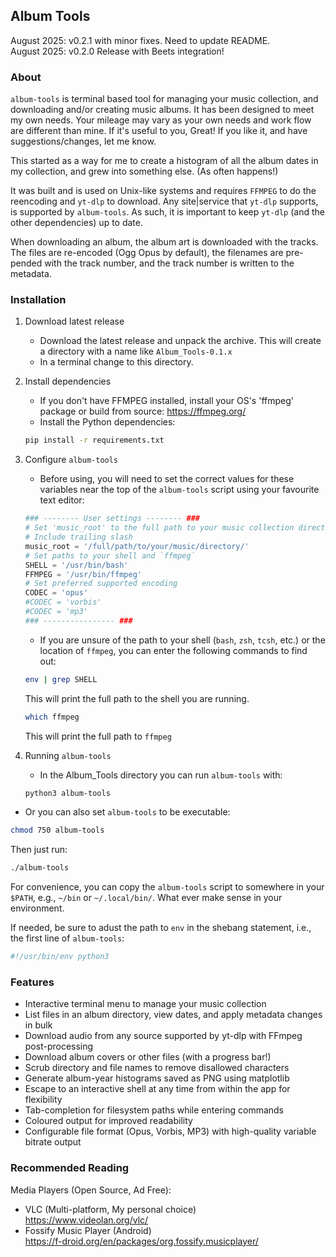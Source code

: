 ## Album Tools  

August 2025: v0.2.1 with minor fixes. Need to update README.  
August 2025: v0.2.0 Release with Beets integration!  

### About  

  `album-tools` is terminal based tool for managing your music collection, and downloading and/or creating music albums. It has been designed to meet my own needs. Your mileage may vary as your own needs and work flow are different than mine. If it's useful to you, Great! If you like it, and have suggestions/changes, let me know.  

  This started as a way for me to create a histogram of all the album dates in my collection, and grew into something else. (As often happens!)  
  
  It was built and is used on Unix-like systems and requires `FFMPEG` to do the reencoding and `yt-dlp` to download. Any site|service that `yt-dlp` supports, is supported by `album-tools`. As such, it is important to keep `yt-dlp` (and the other dependencies) up to date.  
   
  When downloading an album, the album art is downloaded with the tracks. The files are re-encoded (Ogg Opus by default), the filenames are pre-pended with the track number, and the track number is written to the metadata.  


### Installation

1. Download latest release  
   - Download the latest release and unpack the archive. This will create a directory with a name like `Album_Tools-0.1.x`
   - In a terminal change to this directory.

2. Install dependencies
   - If you don't have FFMPEG installed, install your OS's 'ffmpeg' package or build from source: https://ffmpeg.org/  
   - Install the Python dependencies:
   ```bash
   pip install -r requirements.txt
   ```  

3. Configure `album-tools`
   - Before using, you will need to set the correct values for these variables near the top of the `album-tools` script using your favourite text editor:  
   ```python
   ### -------- User settings -------- ###
   # Set 'music_root' to the full path to your music collection directory.
   # Include trailing slash
   music_root = '/full/path/to/your/music/directory/'
   # Set paths to your shell and `ffmpeg`
   SHELL = '/usr/bin/bash'
   FFMPEG = '/usr/bin/ffmpeg'
   # Set preferred supported encoding
   CODEC = 'opus'
   #CODEC = 'vorbis'
   #CODEC = 'mp3'
   ### ---------------- ###
   ```  
   - If you are unsure of the path to your shell (`bash`, `zsh`, `tcsh`, etc.) or the location of `ffmpeg`,  you can enter the following commands to find out:  

   ```bash
   env | grep SHELL
   ```  
   This will print the full path to the shell you are running.  
  
   ```bash
   which ffmpeg
   ```  
   This will print the full path to `ffmpeg`

4. Running `album-tools`
   - In the Album_Tools directory you can run `album-tools` with:  
   ```bash
   python3 album-tools
   ```  
  
  - Or you can also set `album-tools` to be executable:  
  ```bash
  chmod 750 album-tools
  ```  
  Then just run:
  ```bash
  ./album-tools
  ```  
  For convenience, you can copy the `album-tools` script to somewhere in your `$PATH`, e.g., `~/bin` or `~/.local/bin/`. What ever make sense in your environment.

  If needed, be sure to adust the path to `env` in the shebang statement, i.e., the first line of `album-tools`:
  ```python
  #!/usr/bin/env python3
  ```  

### Features

- Interactive terminal menu to manage your music collection
- List files in an album directory, view dates, and apply metadata changes in bulk
- Download audio from any source supported by yt-dlp with FFmpeg post-processing
- Download album covers or other files (with a progress bar!)
- Scrub directory and file names to remove disallowed characters
- Generate album-year histograms saved as PNG using matplotlib
- Escape to an interactive shell at any time from within the app for flexibility
- Tab-completion for filesystem paths while entering commands
- Coloured output for improved readability
- Configurable file format (Opus, Vorbis, MP3) with high-quality variable bitrate output


### Recommended Reading  
  
Media Players (Open Source, Ad Free):  
  - VLC (Multi-platform, My personal choice)  
    https://www.videolan.org/vlc/  
  - Fossify Music Player (Android)  
    https://f-droid.org/en/packages/org.fossify.musicplayer/ 
